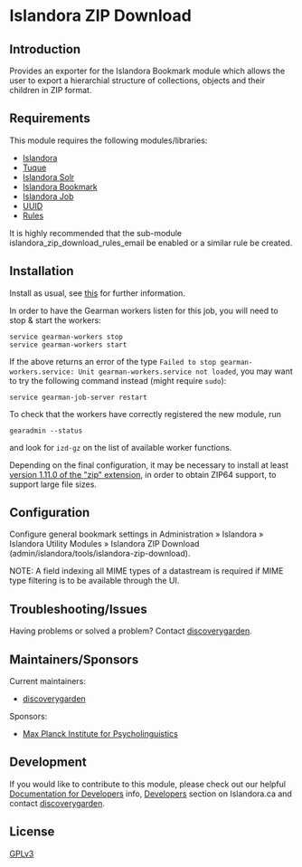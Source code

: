 # Islandora ZIP Download

## Introduction

Provides an exporter for the Islandora Bookmark module which allows the user to export a hierarchial structure of collections, objects and their children in ZIP format.

## Requirements

This module requires the following modules/libraries:

* [Islandora](https://github.com/islandora/islandora)
* [Tuque](https://github.com/islandora/tuque)
* [Islandora Solr](https://github.com/islandora/islandora_solr_search)
* [Islandora Bookmark](https://github.com/islandora/islandora_bookmark)
* [Islandora Job](https://github.com/discoverygarden/islandora_job)
* [UUID](https://www.drupal.org/project/uuid)
* [Rules](https://www.drupal.org/project/rules)

It is highly recommended that the sub-module
islandora_zip_download_rules_email be enabled or a similar rule be created.

## Installation

Install as usual, see [this](https://drupal.org/documentation/install/modules-themes/modules-7) for further information.

In order to have the Gearman workers listen for this job, you will need to stop & start the workers:

```
service gearman-workers stop
service gearman-workers start
```

If the above returns an error of the type `Failed to stop gearman-workers.service: Unit gearman-workers.service not loaded`, you may want to try the following command instead (might require `sudo`):

```
service gearman-job-server restart
```

To check that the workers have correctly registered the new module, run

```
gearadmin --status
```
and look for `izd-gz` on the list of available worker functions.

Depending on the final configuration, it may be necessary to install at least [version 1.11.0 of the "zip" extension](https://pecl.php.net/package-changelog.php?package=zip), in order to obtain ZIP64 support, to support large file sizes.

## Configuration

Configure general bookmark settings in Administration » Islandora » Islandora Utility Modules » Islandora ZIP Download (admin/islandora/tools/islandora-zip-download).

NOTE: A field indexing all MIME types of a datastream is required if MIME type filtering is to be available through the UI.

## Troubleshooting/Issues

Having problems or solved a problem? Contact [discoverygarden](http://support.discoverygarden.ca).

## Maintainers/Sponsors

Current maintainers:

* [discoverygarden](http://www.discoverygarden.ca)

Sponsors:

* [Max Planck Institute for Psycholinguistics](http://www.mpi.nl/)

## Development

If you would like to contribute to this module, please check out our helpful
[Documentation for Developers](https://github.com/Islandora/islandora/wiki#wiki-documentation-for-developers)
info, [Developers](http://islandora.ca/developers) section on Islandora.ca and
contact [discoverygarden](http://support.discoverygarden.ca).

## License

[GPLv3](http://www.gnu.org/licenses/gpl-3.0.txt)
